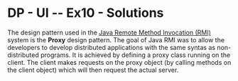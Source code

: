 # DP - UI -- Ex10 - Solutions

The design pattern used in the [Java Remote Method Invocation (RMI)](https://docs.oracle.com/javase/tutorial/rmi/index.html) system is the **Proxy** design pattern.
The goal of Java RMI was to allow the developers to develop distributed applications with the same syntas as non-distributed programs.
It is achieved by defining a proxy class running on the client. The client makes requests on the proxy object (by calling methods on the client object) which will then request the actual server.